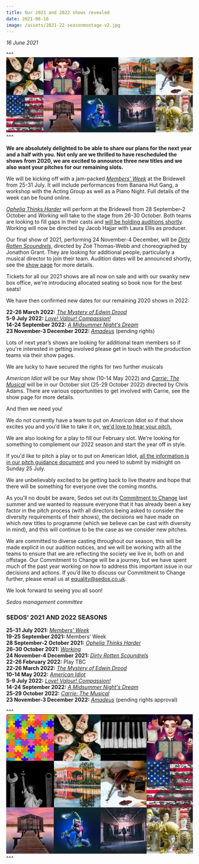 ```yaml
---
title: Our 2021 and 2022 shows revealed
date: 2021-06-16
image: /assets/2021-22-seasonmontage-v2.jpg
---
```

*16 June 2021*

^^^ ![](/assets/2021-22-seasonmontage.jpg)
^^^ 

**We are absolutely delighted to be able to share our plans for the next year and a half with you. Not only are we thrilled to have rescheduled the shows from 2020, we are excited to announce three new titles and we also want your pitches for our remaining slots.** 

We will be kicking off with a jam-packed *[Members’ Week](https://sedos.co.uk/shows/2021-welcome-back-members-week)* at the Bridewell from 25-31 July. It will include performances from Banana Hut Gang, a workshop with the Acting Group as well as a Piano Night. Full details of the week can be found online. 

*[Ophelia Thinks Harder](https://sedos.co.uk/shows/2021-ophelia-thinks-harder)* will perform at the Bridewell from 28 September-2 October and *Working* will take to the stage from 26-30 October. Both teams are looking to fill gaps in their casts and [will be holding auditions shortly](https://sedos.co.uk/get-involved). Working will now be directed by Jacob Hajjar with Laura Ellis as producer.

Our final show of 2021, performing 24 November-4 December, will be *[Dirty Rotten Scoundrels](https://sedos.co.uk/shows/2021-dirty-rotten-scoundrels)*, directed by Zoë Thomas-Webb and choreographed by Jonathon Grant. They are looking for additional people, particularly a musical director to join their team. Audition dates will be announced shortly, see the [show page](https://sedos.co.uk/shows/2021-dirty-rotten-scoundrels) for more details. 

Tickets for all our 2021 shows are all now on sale and with our swanky new box office, we're introducing allocated seating so book now for the best seats!

We have then confirmed new dates for our remaining 2020 shows in 2022: 

**22-26 March 2022:** *[The Mystery of Edwin Drood](https://sedos.co.uk/shows/2022-the-mystery-of-edwin-drood)*\
**5-9 July 2022:** *[Love! Valour! Compassion!](https://sedos.co.uk/shows/2022-love-valour-compassion)*\
**14-24 September 2022:** *[A Midsummer Night's Dream](https://sedos.co.uk/shows/2022-a-midsummer-nights-dream)* \
**23 November-3 December 2022:** *[Amadeus](https://sedos.co.uk/shows/2022-amadeus)* (pending rights)

Lots of next year’s shows are looking for additional team members so if you're interested in getting involved please get in touch with the production teams via their show pages. 

We are lucky to have secured the rights for two further musicals

*American Idiot* will be our May show (10-14 May 2022) and *[Carrie: The Musical](https://sedos.co.uk/shows/2022-carrie-the-musical)* will be in our October slot (25-29 October 2022) directed by Chris Adams. There are various opportunities to get involved with Carrie, see the show page for more details. 

And then we need you!

We do not currently have a team to put on *American Idiot* so if that show excites you and you'd like to take it on, [we'd love to hear your pitch.](https://docs.google.com/document/d/1bbhThOKhturIFEobrTp9vBK1r2TMBs0MuZErDPAcObo/edit) 

We are also looking for a play to fill our February slot. We're looking for something to complement our 2022 season and start the year off in style.

If you'd like to pitch a play or to put on American Idiot, [all the information is in our pitch guidance document](https://docs.google.com/document/d/1bbhThOKhturIFEobrTp9vBK1r2TMBs0MuZErDPAcObo/edit) and you need to submit by midnight on Sunday 25 July. 

We are unbelievably excited to be getting back to live theatre and hope that there will be something for everyone over the coming months.

As you'll no doubt be aware, Sedos set out its [Commitment to Change](https://sedos.co.uk/news/2020-06-17-black-lives-matter---taking-action) last summer and we wanted to reassure everyone that it has already been a key factor in the pitch process (with all directors being asked to consider the diversity requirements of their shows), the decisions we have made on which new titles to programme (which we believe can be cast with diversity in mind), and this will continue to be the case as we consider new pitches.

We are committed to diverse casting throughout our season, this will be made explicit in our audition notices, and we will be working with all the teams to ensure that we are reflecting the society we live in, both on and offstage. Our Commitment to Change will be a journey, but we have spent much of the past year working on how to address this important issue in our decisions and actions. If you’d like to discuss our Commitment to Change further, please email us at [equality@sedos.co.uk](mailto:equality@sedos.co.uk). 

We look forward to seeing you all soon!

*Sedos management committee*

### **SEDOS’ 2021 AND 2022 SEASONS**

**25-31 July 2021:** *[Members’ Week](https://sedos.co.uk/shows/2021-welcome-back-members-week)*\
**19-25 September 2021:** Members’ Week\
**28 September-2 October 2021:** *[Ophelia Thinks Harder](https://sedos.co.uk/shows/2021-ophelia-thinks-harder)*\
**26-30 October 2021:** *[Working](https://sedos.co.uk/shows/2021-working)*\
**24 November-4 December 2021:** *[Dirty Rotten Scoundrels](https://sedos.co.uk/shows/2021-dirty-rotten-scoundrels)*\
**22-26 February 2022:** Play TBC\
**22-26 March 2022:** *[The Mystery of Edwin Drood](https://sedos.co.uk/shows/2022-the-mystery-of-edwin-drood)*\
**10-14 May 2022:** *[American Idiot](https://sedos.co.uk/shows/e2022-american-idiot)*\
**5-9 July 2022:** *[Love! Valour! Compassion!](https://sedos.co.uk/shows/2022-love-valour-compassion)*\
**14-24 September 2022:** *[A Midsummer Night's Dream](https://sedos.co.uk/shows/2022-a-midsummer-nights-dream)* \
**25-29 October 2022:** *[Carrie: The Musical](https://sedos.co.uk/shows/2022-carrie-the-musical)*\
**23 November-3 December 2022:** *[Amadeus](https://sedos.co.uk/shows/2022-amadeus)* (pending rights approval)

^^^ ![](/assets/2021-22-seasonmontage-v2.jpg)
^^^